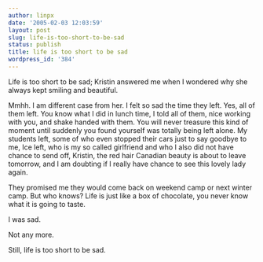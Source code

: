 ```yaml
---
author: linpx
date: '2005-02-03 12:03:59'
layout: post
slug: life-is-too-short-to-be-sad
status: publish
title: life is too short to be sad
wordpress_id: '384'
---
```


Life is too short to be sad; Kristin answered me when I wondered why she
always kept smiling and beautiful.

Mmhh. I am different case from her. I felt so sad the time they left. Yes, all
of them left. You know what I did in lunch time, I told all of them, nice
working with you, and shake handed with them. You will never treasure this
kind of moment until suddenly you found yourself was totally being left alone.
My students left, some of who even stopped their cars just to say goodbye to
me, Ice left, who is my so called girlfriend and who I also did not have
chance to send off, Kristin, the red hair Canadian beauty is about to leave
tomorrow, and I am doubting if I really have chance to see this lovely lady
again.

They promised me they would come back on weekend camp or next winter camp. But
who knows? Life is just like a box of chocolate, you never know what it is
going to taste.

I was sad.

Not any more.

Still, life is too short to be sad.

